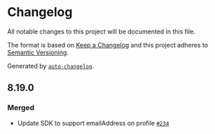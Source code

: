 # Changelog

All notable changes to this project will be documented in this file.

The format is based on [Keep a Changelog](https://keepachangelog.com/en/1.0.0/)
and this project adheres to [Semantic Versioning](https://semver.org/spec/v2.0.0.html).

Generated by [`auto-changelog`](https://github.com/CookPete/auto-changelog).

## 8.19.0

### Merged

- Update SDK to support emailAddress on profile [`#234`](https://github.com/KyuzanInc/mint-sdk-js/pull/234)
